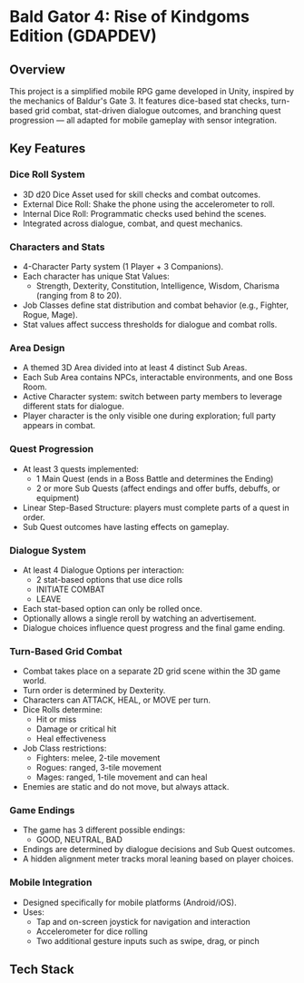 # Bald Gator 4: Rise of Kindgoms Edition (GDAPDEV)

## Overview

This project is a simplified mobile RPG game developed in Unity, inspired by the mechanics of Baldur's Gate 3. It features dice-based stat checks, turn-based grid combat, stat-driven dialogue outcomes, and branching quest progression — all adapted for mobile gameplay with sensor integration.

## Key Features

### Dice Roll System

- 3D d20 Dice Asset used for skill checks and combat outcomes.
- External Dice Roll: Shake the phone using the accelerometer to roll.
- Internal Dice Roll: Programmatic checks used behind the scenes.
- Integrated across dialogue, combat, and quest mechanics.

### Characters and Stats

- 4-Character Party system (1 Player + 3 Companions).
- Each character has unique Stat Values:
  - Strength, Dexterity, Constitution, Intelligence, Wisdom, Charisma (ranging from 8 to 20).
- Job Classes define stat distribution and combat behavior (e.g., Fighter, Rogue, Mage).
- Stat values affect success thresholds for dialogue and combat rolls.

### Area Design

- A themed 3D Area divided into at least 4 distinct Sub Areas.
- Each Sub Area contains NPCs, interactable environments, and one Boss Room.
- Active Character system: switch between party members to leverage different stats for dialogue.
- Player character is the only visible one during exploration; full party appears in combat.

### Quest Progression

- At least 3 quests implemented:
  - 1 Main Quest (ends in a Boss Battle and determines the Ending)
  - 2 or more Sub Quests (affect endings and offer buffs, debuffs, or equipment)
- Linear Step-Based Structure: players must complete parts of a quest in order.
- Sub Quest outcomes have lasting effects on gameplay.

### Dialogue System

- At least 4 Dialogue Options per interaction:
  - 2 stat-based options that use dice rolls
  - INITIATE COMBAT
  - LEAVE
- Each stat-based option can only be rolled once.
- Optionally allows a single reroll by watching an advertisement.
- Dialogue choices influence quest progress and the final game ending.

### Turn-Based Grid Combat

- Combat takes place on a separate 2D grid scene within the 3D game world.
- Turn order is determined by Dexterity.
- Characters can ATTACK, HEAL, or MOVE per turn.
- Dice Rolls determine:
  - Hit or miss
  - Damage or critical hit
  - Heal effectiveness
- Job Class restrictions:
  - Fighters: melee, 2-tile movement
  - Rogues: ranged, 3-tile movement
  - Mages: ranged, 1-tile movement and can heal
- Enemies are static and do not move, but always attack.

### Game Endings

- The game has 3 different possible endings:
  - GOOD, NEUTRAL, BAD
- Endings are determined by dialogue decisions and Sub Quest outcomes.
- A hidden alignment meter tracks moral leaning based on player choices.

### Mobile Integration

- Designed specifically for mobile platforms (Android/iOS).
- Uses:
  - Tap and on-screen joystick for navigation and interaction
  - Accelerometer for dice rolling
  - Two additional gesture inputs such as swipe, drag, or pinch

## Tech Stack
